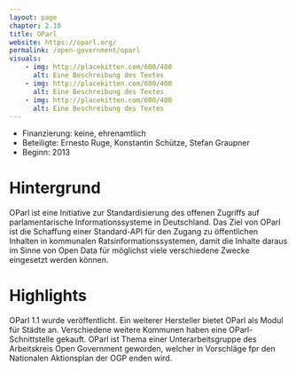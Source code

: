 ```yaml
---
layout: page
chapter: 2.10
title: OParl
website: https://oparl.org/
permalink: /open-government/oparl
visuals:
    - img: http://placekitten.com/600/400
      alt: Eine Beschreibung des Textes
    - img: http://placekitten.com/600/400
      alt: Eine Beschreibung des Textes
    - img: http://placekitten.com/600/400
      alt: Eine Beschreibung des Textes
---
```


* Finanzierung: keine, ehrenamtlich 
* Beteiligte: Ernesto Ruge, Konstantin Schütze, Stefan Graupner 
* Beginn: 2013 


# Hintergrund

OParl ist eine Initiative zur Standardisierung des offenen Zugriffs auf parlamentarische Informationssysteme in Deutschland. Das Ziel von OParl ist die Schaffung einer Standard-API für den Zugang zu öffentlichen Inhalten in kommunalen Ratsinformationssystemen, damit die Inhalte daraus im Sinne von Open Data für möglichst viele verschiedene Zwecke eingesetzt werden können. 

# Highlights

OParl 1.1 wurde veröffentlicht. Ein weiterer Hersteller bietet OParl als Modul für Städte an. Verschiedene weitere Kommunen haben eine OParl-Schnittstelle gekauft. OParl ist Thema einer Unterarbeitsgruppe des Arbeitskreis Open Government geworden, welcher in Vorschläge fpr den Nationalen Aktionsplan der OGP enden wird.